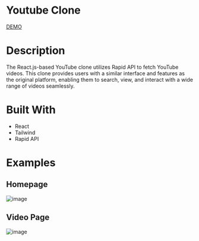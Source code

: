 # Youtube Clone
[DEMO](https://youtube-clone-k02.netlify.app)

# Description
The React.js-based YouTube clone utilizes Rapid API to fetch YouTube videos. This clone provides users with a similar interface and features as the original platform, enabling them to search, view, and interact with a wide range of videos seamlessly.

# Built With
- React
- Tailwind
- Rapid API

# Examples 

## Homepage
![image](https://github.com/kundank02/youtube-clone/assets/57480481/9d8a9db1-82b8-41b4-8660-c71cdf7d9b42)

## Video Page
![image](https://github.com/kundank02/youtube-clone/assets/57480481/5ff2e279-284f-48fb-9f46-86628b7e41d4)

